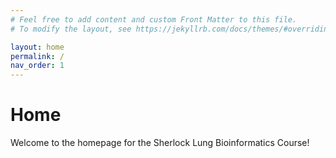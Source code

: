 ```yaml
---
# Feel free to add content and custom Front Matter to this file.
# To modify the layout, see https://jekyllrb.com/docs/themes/#overriding-theme-defaults

layout: home
permalink: /
nav_order: 1
---
```


# Home
Welcome to the homepage for the Sherlock Lung Bioinformatics Course!
